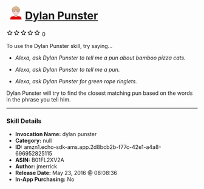 # &nbsp;<img src="skill_icon" alt="Dylan Punster icon" width="36"> [Dylan Punster](http://alexa.amazon.com/#skills/amzn1.echo-sdk-ams.app.2d8bcb2b-f77c-42e1-a4a8-696952825115)
![0 stars](../../images/ic_star_border_black_18dp_1x.png)![0 stars](../../images/ic_star_border_black_18dp_1x.png)![0 stars](../../images/ic_star_border_black_18dp_1x.png)![0 stars](../../images/ic_star_border_black_18dp_1x.png)![0 stars](../../images/ic_star_border_black_18dp_1x.png) 0

To use the Dylan Punster skill, try saying...

* *Alexa, ask Dylan Punster to tell me a pun about bamboo pizza cats.*

* *Alexa, ask Dylan Punster to tell me a pun.*

* *Alexa, ask Dylan Punster for green rope ringlets.*

Dylan Punster will try to find the closest matching pun based on the words in the phrase you tell him.

***

### Skill Details

* **Invocation Name:** dylan punster
* **Category:** null
* **ID:** amzn1.echo-sdk-ams.app.2d8bcb2b-f77c-42e1-a4a8-696952825115
* **ASIN:** B01FL2XV2A
* **Author:** jmerrick
* **Release Date:** May 23, 2016 @ 08:08:36
* **In-App Purchasing:** No
